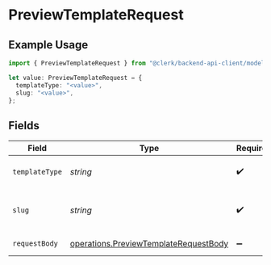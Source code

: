 # PreviewTemplateRequest

## Example Usage

```typescript
import { PreviewTemplateRequest } from "@clerk/backend-api-client/models/operations";

let value: PreviewTemplateRequest = {
  templateType: "<value>",
  slug: "<value>",
};
```

## Fields

| Field                                                                                          | Type                                                                                           | Required                                                                                       | Description                                                                                    |
| ---------------------------------------------------------------------------------------------- | ---------------------------------------------------------------------------------------------- | ---------------------------------------------------------------------------------------------- | ---------------------------------------------------------------------------------------------- |
| `templateType`                                                                                 | *string*                                                                                       | :heavy_check_mark:                                                                             | The type of template to preview                                                                |
| `slug`                                                                                         | *string*                                                                                       | :heavy_check_mark:                                                                             | The slug of the template to preview                                                            |
| `requestBody`                                                                                  | [operations.PreviewTemplateRequestBody](../../models/operations/previewtemplaterequestbody.md) | :heavy_minus_sign:                                                                             | Required parameters                                                                            |